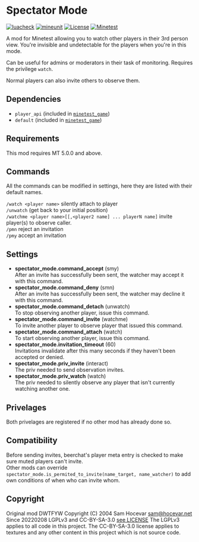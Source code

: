 # Spectator Mode
[![luacheck](https://github.com/SwissalpS/spectator_mode/workflows/luacheck/badge.svg)](https://github.com/SwissalpS/spectator_mode/actions)
[![mineunit](https://github.com/SwissalpS/spectator_mode/workflows/mineunit/badge.svg)](https://github.com/SwissalpS/spectator_mode/actions)
[![License](https://img.shields.io/badge/License-LGPLv3%20and%20CC--BY--SA--3.0-green.svg)](LICENSE)
[![Minetest](https://img.shields.io/badge/Minetest-5.0+-blue.svg)](https://www.minetest.net)

A mod for Minetest allowing you to watch other players in their 3rd person view.
You're invisible and undetectable for the players when you're in this mode.

Can be useful for admins or moderators in their task of monitoring.
Requires the privilege `watch`.

Normal players can also invite others to observe them.

## Dependencies

- `player_api` (included in [`minetest_game`](https://github.com/minetest/minetest_game))
- `default` (included in [`minetest_game`](https://github.com/minetest/minetest_game))

## Requirements

This mod requires MT 5.0.0 and above.

## Commands

All the commands can be modified in settings, here they are listed with their default names.<br>

`/watch <player name>` silently attach to player<br>
`/unwatch` (get back to your initial position)<br>
`/watchme <player name>[[,<player2 name] ... playerN name]` invite player(s) to observe caller.<br>
`/pmn` reject an invitation<br>
`/pmy` accept an invitation<br>

## Settings

- **spectator_mode.command_accept** (smy)<br>
 After an invite has successfully been sent, the watcher may accept it with this command.
- **spectator_mode.command_deny** (smn)<br>
 After an invite has successfully been sent, the watcher may decline it with this command.
- **spectator_mode.command_detach** (unwatch)<br>
To stop observing another player, issue this command.
- **spectator_mode.command_invite** (watchme)<br>
To invite another player to observe player that issued this command.
- **spectator_mode.command_attach** (watch)<br>
To start observing another player, issue this command.
- **spectator_mode.invitation_timeout** (60)<br>
Invitations invalidate after this many seconds if they haven't been accepted or denied.
- **spectator_mode.priv_invite** (interact)<br>
The priv needed to send observation invites.
- **spectator_mode.priv_watch** (watch)<br>
The priv needed to silently observe any player that isn't currently watching another one.

## Privelages

Both privelages are registered if no other mod has already done so.

## Compatibility

Before sending invites, beerchat's player meta entry is checked to make sure muted players can't invite.<br>
Other mods can override `spectator_mode.is_permited_to_invite(name_target, name_watcher)` to add own
conditions of when who can invite whom.

## Copyright

Original mod DWTFYW Copyright (C) 2004 Sam Hocevar <sam@hocevar.net>
Since 20220208 LGPLv3 and CC-BY-SA-3.0 [see LICENSE](LICENSE)
The LGPLv3 applies to all code in this project.
The CC-BY-SA-3.0 license applies to textures and any other content in this project which is not source code.

